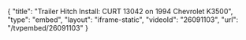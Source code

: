 {
    "title": "Trailer Hitch Install: CURT 13042 on 1994 Chevrolet K3500",
    "type": "embed",
    "layout": "iframe-static",
    "videoId": "26091103",
    "url": "\/tvpembed\/26091103"
}